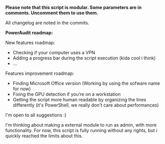 **Please note that this script is modular. Some parameters are in comments. Uncomment them to use them.**

All changelog are noted in the commits.

**PowerAudit roadmap:**

New features roadmap:
- Checking if your computer uses a VPN
- Adding a progress bar during the script execution (kida cool i think)
- ...

Features improvement roadmap:
- Finding Microsoft Office version (Working by using the sofware name for now)
- Fixing the GPU detection if you're on a workstation
- Getting the script more human readable by organizing the lines differently (it's PowerShell, we really don't care about performances)

I'm open to all suggestions :)


I'm thinking about making a external module to run as admin, with more functionality.
For now, this script is fully running without any rights, but i quickly reached the limits about this.
